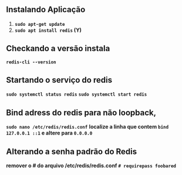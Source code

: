 ## Instalando Aplicação
1. **`sudo apt-get update`**
2. **`sudo apt install redis` (Y)**

## Checkando a versão instala
**`redis-cli --version`**

## Startando o serviço do redis
**`sudo systemctl status redis`**
**`sudo systemctl start redis`**


##  Bind adress do redis para não loopback,
**`sudo nano /etc/redis/redis.conf`**
**localize a linha que contem `bind 127.0.0.1 ::1` e altere para `0.0.0.0`**

## Alterando a senha padrão do Redis

**remover o # do arquivo /etc/redis/redis.conf `# requirepass foobared`**